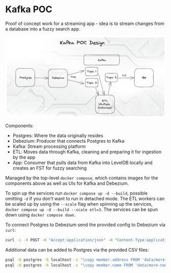 # Kafka POC

Proof of concept work for a streaming app - idea is to stream changes from a database into a fuzzy search app.

![design](design.png)

Components:
- Postgres: Where the data originally resides
- Debezium: Producer that connects Postgres to Kafka
- Kafka: Stream processing platform
- ETL: Moves data through Kafka, cleaning and preparing it for ingestion by the app
- App: Consumer that pulls data from Kafka into LevelDB locally and creates an FST for fuzzy searching

Managed by the top-level `docker compose`, which contains images for the components above as well as UIs for Kafka and Debezium.

To spin up the services run `docker compose up -d --build`, possible omitting `-d` if you don't want to run in detached mode.
The ETL workers can be scaled up by using the `--scale` flag when spinning up the services, `docker compose up -d --build --scale etl=3`.
The services can be spun down using `docker compose down`.

To connect Postgres to Debezium send the provided config to Debezium via `curl`:
```bash
curl -i -X POST -H "Accept:application/json" -H "Content-Type:application/json" localhost:9090/connectors/ -d @data/debezium-pg-config.json
```

Additional data can be added to Postgres via the provided CSV files:
```bash
psql -U postgres -h localhost -c "\copy member.address FROM 'data/more-addresses.csv' CSV HEADER"
psql -U postgres -h localhost -c "\copy member.name FROM 'data/more-names.csv' CSV HEADER"
```
